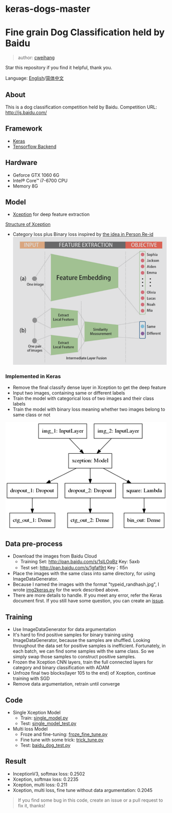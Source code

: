 # keras-dogs-master
# Fine grain Dog Classification held by Baidu

> author: [cweihang](https://github.com/ahangchen)

Star this repository if you find it helpful, thank you.

Language: [English](README.md)/[简体中文](README_cn.md)
## About
This is a dog classification competition held by Baidu. Competition URL: http://js.baidu.com/

## Framework
- [Keras](https://keras.io/)
- [Tensorflow Backend](https://www.tensorflow.org/)

## Hardware
- Geforce GTX 1060 6G
- Intel® Core™ i7-6700 CPU
- Memory 8G

## Model
- [Xception](https://arxiv.org/abs/1610.02357) for deep feature extraction

[Structure of Xception](doc/large_img.md##Xception)

- Category loss plus Binary loss inspired by [the idea in Person Re-id](https://arxiv.org/abs/1611.05666)
![](viz/re-id-combined-loss.png)

### Implemented in Keras
- Remove the final classify dense layer in Xception to get the deep feature
- Input two images, containing same or different labels
- Train the model with categorical loss of two images and their class labels
- Train the model with binary loss meaning whether two images belong to same class or not

![](viz/model_combined.png)


## Data pre-process
- Download the images from Baidu Cloud
  - Training Set: http://pan.baidu.com/s/1slLOqBz Key: 5axb
  - Test set: http://pan.baidu.com/s/1gfaf9rt Key：fl5n
- Place the images with the same class into same directory, for using ImageDataGenerator.
- Because I named the images with the format "typeid_randhash.jpg", I wrote [img2keras.py](preprocess/img2keras.py) for the work described above.
- There are more details to handle. If you meet any error, refer the Keras document first. If you still have some question, you can create an [issue](https://github.com/ahangchen/keras-dogs/issues).

## Training
- Use ImageDataGenerator for data argumentation
- It's hard to find positive samples for binary training using ImageDataGenerator, because the samples are shuffled.
Looking throughout the data set for positive samples is inefficient. Fortunately, in each batch, we can find some samples with the same class.
So we simply swap those samples to construct positive samples.
- Frozen the Xception CNN layers, train the full connected layers for category and binary classification with ADAM
- Unfroze final two blocks(layer 105 to the end) of Xception, continue training with SGD
- Remove data argumentation, retrain until converge

## Code
- Single Xception Model
  - Train: [single_model.py](single/single_model.py)
  - Test: [single_model_test.py](single/single_model_test.py)
- Multi loss Model
  - Froze and fine-tuning: [froze_fine_tune.py](xception/froze_fine_tune.py)
  - Fine tune with some trick: [trick_tune.py](xception/trick_tune.py)
  - Test: [baidu_dog_test.py](xception/baidu_dog_test.py)

## Result
- InceptionV3, softmax loss: 0.2502
- Xception, softmax loss: 0.2235
- Xception, multi loss: 0.211
- Xception, multi loss, fine tune without data argumentation: 0.2045

> If you find some bug in this code, create an issue or a pull request to fix it, thanks!
